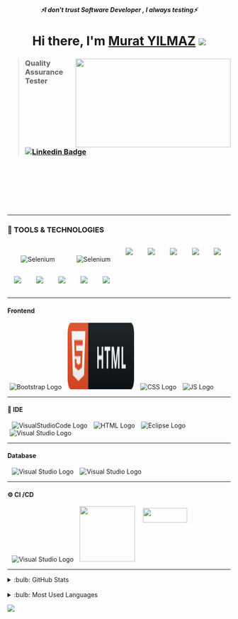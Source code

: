 <h5 align="center">
   <i>⚡️I don't trust Software Developer , I always testing⚡️</i>
</h5>
<div align="center">
   <h1>Hi there, I'm <a href="https://www.linkedin.com/in/murat-yilmaz-2b4322187/">Murat YILMAZ</a> 
      <img src="https://media.giphy.com/media/hvRJCLFzcasrR4ia7z/giphy.gif" width="25px"> 
   </h1>  
</div>
<div>
   <img src="https://uploads.toptal.io/blog/image/91302/toptal-blog-image-1434578005589-4e6897ec04cc0b3c7075b9b011ee915c.gif" align="right" width="350" height="200" >

   > ### Quality Assurance Tester [![Linkedin Badge](https://img.shields.io/badge/-LinkedIn-blue?style=flat-square&logo=Linkedin&logoColor=white&link=https://www.linkedin.com/in/%C3%BCmit-y%C4%B1lmaz-21790927/)](https://www.linkedin.com/in/murat-yilmaz-2b4322187/)
   <br/>
   <br/>
   <br/>
   <br/>
   <br/>
   <br/>
</div>

---
### 🔗 TOOLS & TECHNOLOGIES
<span style="padding:15px">
   <img src="https://img.shields.io/badge/selenium-43b02a?logo=Selenium&logoColor=white" alt="Selenium" height="36px" style="padding:15px"> 
</span>
<span>
   <img src="https://www.vectorlogo.zone/logos/java/java-ar21.svg" alt="Selenium" height="36px" style="margin:15px">
</span>
<span>
   <img src="https://svgshare.com/i/jKK.svg" height="36px" style="margin:15px"> 
</span>
<span>
   <img src="https://i0.wp.com/nextflow.in.th/wp-content/uploads/postman-logo-300x141.png" height="36px" style="margin:15px"> 
</span>
<span>
<img src="https://user-images.githubusercontent.com/81934354/180577097-fa1faeea-46f3-4ff4-a57a-30a363d261ac.png" height="36px" style="margin:15px"> 
</span>
<span>
   <img src="https://user-images.githubusercontent.com/81934354/180577099-99a16421-fa06-46ea-aa04-d53668f726f5.png" height="36px" style="margin:15px"> 
</span>
<span>
   <img src="https://user-images.githubusercontent.com/81934354/180577101-bc67bc5e-6244-4486-960e-dc0cad8b82a0.png" height="36px" style="margin:15px">
</span>
<span>
   <img src="https://svgshare.com/i/jKN.svg" height="36px" style="margin:15px"> 
</span>
<span>
   <img src="https://svn.apache.org/repos/asf/jmeter/site/images/logo.svg" height="36px" style="margin:15px"> 
</span>
<span>  
   <img src="https://upload.wikimedia.org/wikipedia/commons/a/a4/Cypress.png" height="36px" style="margin:15px"> 
</span>
<span>
   <img src="https://www.keytorc.com/wp-content/uploads/2014/08/appium.png" height="36px" style="margin:15px"> 
</span>
<span>
   <img src="https://svgshare.com/i/jMU.svg" height="36px" style="margin:15px"> 
</span>
<br/>




---

#### Frontend
</span>
<span style="margin:5px">
   <img src="https://svgshare.com/i/jMe.svg" alt="Bootstrap Logo" width="200" height="150"/>
   </span>
   <span style="margin:5px">
   <img src="https://raw.githubusercontent.com/8bithemant/8bithemant/master/svg/dev/languages/html.svg" alt="HTML Logo" width="150" height="150"/>
   </span>
   <span style="margin:5px">
   <img src="https://www.vectorlogo.zone/logos/w3_css/w3_css-ar21.svg" alt="CSS Logo" width="150" height="150"/>
   </span>
   <span style="margin:5px">
   <img src="https://repository-images.githubusercontent.com/161459736/524e6f00-8313-11e9-9c74-51546bca55a3" alt="JS Logo" width="150" height="120"/>
   
   

---
   


 #### 🔧 IDE
</span>
   <span style="margin:5px">
   <img src="https://docs.toradex.com/107819-visual-studio-code-logo-2020.svg" alt="VisualStudioCode Logo" width="180" height="150"/>
   </span>
   <span style="margin:5px">
   <img src="https://i.im.ge/2022/07/20/F2UGyS.png" alt="HTML Logo" width="300" height="100"/>
   </span>
   <span style="margin:5px">
   <img src="https://upload.wikimedia.org/wikipedia/commons/d/d0/Eclipse-Luna-Logo.svg" alt="Eclipse Logo" width="180" height="150"/>
   </span>
   <span style="margin:5px">
   <img src="https://upload.wikimedia.org/wikipedia/commons/1/19/Visual_Studio_2012_logo_and_wordmark.svg" alt="Visual Studio Logo" width="150" height="150"/>
   
   
 

---
   
   
   #### Database
</span>
   <span style="margin:5px">
   <img src="https://svgshare.com/i/jLY.svg" alt="Visual Studio Logo" width="150" height="150"/>
   </span>
   <span style="margin:5px">
   <img src="https://www.kindpng.com/picc/m/403-4036315_microsoft-sql-server-logo-sql-server-logo-svg.png" alt="Visual Studio Logo" width="150" height="80"/>
   
   
  
  
   
  
---


#### ⚙️ CI /CD
</span>
   <span style="margin:5px">
   <img src="https://cdn.cdnlogo.com/logos/d/8/docker.svg" alt="Visual Studio Logo" width="150" height="80"/>
   </span>
   <span style="margin:5px">
   <img class="aligncenter" style="width: 125px; height: 125px;" src="http://innovincitech.com/wp-content/uploads/2020/05/jenkins.png">
   </span>
   <span style="margin:5px">
   <img src="https://svgshare.com/i/jKP.svg" style="vertical-align:top; margin:4px" width="100" height="33"> 
 
---
 
 <details>
<summary>:bulb: GitHub Stats   </summary>
<img src="https://github-readme-stats.vercel.app/api?username=muratylmz44&theme=cobalt" >

</details>

<br/>

<details>
<summary>:bulb: Most Used Languages   </summary>
<img src="https://github-readme-stats.vercel.app/api/top-langs/?username=muratylmz44&layout=compact" >

</details>


![](https://komarev.com/ghpvc/?username=muratylmz44&color=green)

 




   
   










































































